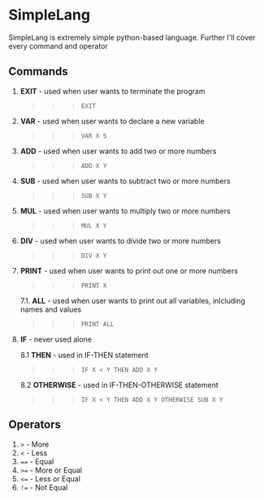 # SimpleLang

SimpleLang is extremely simple python-based language. Further I'll cover every command and operator

## Commands

1. **EXIT** - used when user wants to terminate the program
    >>> `EXIT`

2. **VAR** - used when user wants to declare a new variable
    >>> `VAR X 5`

3. **ADD** - used when user wants to add two or more numbers
    >>> `ADD X Y`

4. **SUB** - used when user wants to subtract two or more numbers
    >>> `SUB X Y`

5. **MUL** - used when user wants to multiply two or more numbers
    >>> `MUL X Y`

6. **DIV** - used when user wants to divide two or more numbers
    >>> `DIV X Y`

7. **PRINT** - used when user wants to print out one or more numbers
    >>> `PRINT X`

    7.1. **ALL** - used when user wants to print out all variables, inlcluding names and values
   >>> `PRINT ALL`
8. **IF** - never used alone

    8.1 **THEN** - used in IF-THEN statement
   >>> `IF X < Y THEN ADD X Y`

    8.2 **OTHERWISE** - used in IF-THEN-OTHERWISE statement
   >>> `IF X < Y THEN ADD X Y OTHERWISE SUB X Y`

## Operators

1. `>` - More
2. `<` - Less
3. `==` - Equal
4. `>=` - More or Equal
5. `<=` - Less or Equal
6. `!=` - Not Equal

